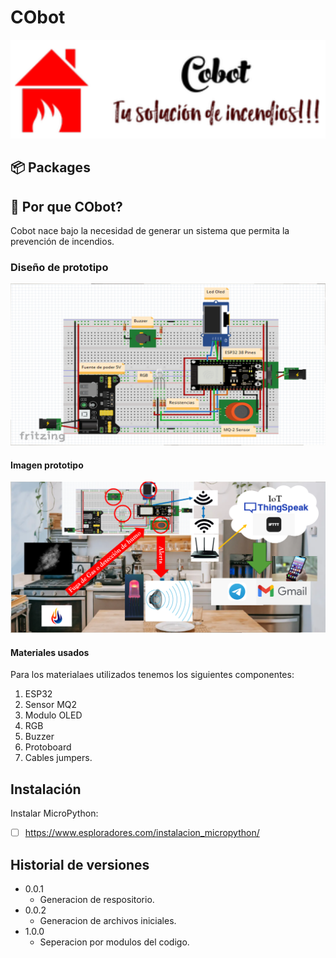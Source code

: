 # CObot

![ScreenShot](./images/logo1.png)

## 📦 Packages

## 🤖 Por que CObot?

Cobot nace bajo la necesidad de generar un sistema que permita la prevención de incendios.

### Diseño de prototipo
![ScreenShot](./images/CobotPrototipo.png)
#### Imagen prototipo
![ScreenShot](./images/PrototipoFinal.png)
#### Materiales usados

Para los materialaes utilizados tenemos los siguientes componentes:
1. ESP32
2. Sensor MQ2
3. Modulo OLED
4. RGB
5. Buzzer
6. Protoboard
7. Cables jumpers.


## Instalación

Instalar MicroPython:
- [ ] https://www.esploradores.com/instalacion_micropython/

## Historial de versiones

* 0.0.1
    * Generacion de respositorio.
* 0.0.2
    * Generacion de archivos iniciales.
* 1.0.0
    * Seperacion por modulos del codigo.
